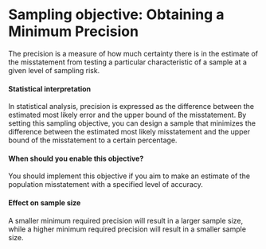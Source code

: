 Sampling objective: Obtaining a Minimum Precision
==========================

The precision is a measure of how much certainty there is in the estimate of the misstatement from testing a particular characteristic of a sample at a given level of sampling risk.

#### Statistical interpretation
In statistical analysis, precision is expressed as the difference between the estimated most likely error and the upper bound of the misstatement. By setting this sampling objective, you can design a sample that minimizes the difference between the estimated most likely misstatement and the upper bound of the misstatement to a certain percentage.

#### When should you enable this objective?
You should implement this objective if you aim to make an estimate of the population misstatement with a specified level of accuracy.

#### Effect on sample size
A smaller minimum required precision will result in a larger sample size, while a higher minimum required precision will result in a smaller sample size.